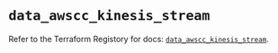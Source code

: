 # `data_awscc_kinesis_stream`

Refer to the Terraform Registory for docs: [`data_awscc_kinesis_stream`](https://registry.terraform.io/providers/hashicorp/awscc/0.70.0/docs/data-sources/kinesis_stream).
